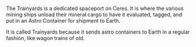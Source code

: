 The Trainyards is a dedicated spaceport on Ceres. It is where the various mining ships unload their mineral cargo to have it evaluated, tagged, and put in an Astro Container for shipment to Earth.

It is called Trainyards because it sends astro containers to Earth in a regular fashion, like wagon trains of old.
